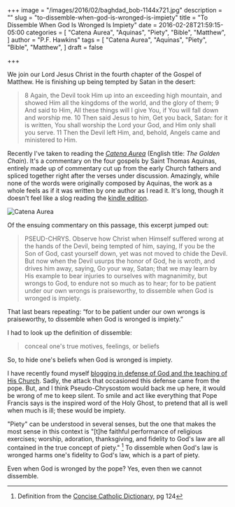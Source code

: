 +++
image = "/images/2016/02/baghdad_bob-1144x721.jpg"
description = ""
slug = "to-dissemble-when-god-is-wronged-is-impiety"
title = "To Dissemble When God Is Wronged Is Impiety"
date = 2016-02-28T21:59:15-05:00
categories = [
  "Catena Aurea",
  "Aquinas",
  "Piety",
  "Bible",
  "Matthew",
]
author = "P.F. Hawkins"
tags = [
  "Catena Aurea",
  "Aquinas",
  "Piety",
  "Bible",
  "Matthew",
]
draft = false

+++

We join our Lord Jesus Christ in the fourth chapter of the Gospel of Matthew. He is finishing up being tempted by Satan in the desert:

> 8 Again, the Devil took Him up into an exceeding high mountain, and showed Him all the kingdoms of the world, and the glory of them;
> 9 And said to Him, All these things will I give You, if You will fall down and worship me.
> 10 Then said Jesus to him, Get you back, Satan: for it is written, You shall worship the Lord your God, and Him only shall you serve.
> 11 Then the Devil left Him, and, behold, Angels came and ministered to Him.

Recently I've taken to reading the _[Catena Aurea](http://amzn.to/1QDGPTA)_ (English title: _The Golden Chain_). It's a commentary on the four gospels by Saint Thomas Aquinas, entirely made up of commentary cut up from the early Church fathers and spliced together right after the verses under discussion. Amazingly, while none of the words were originally composed by Aquinas, the work as a whole feels as if it was written by one author as I read it. It's long, though it doesn't feel like a slog reading the [kindle edition](http://amzn.to/1QDHbJJ).

![Catena Aurea](/images/2016/02/catena-aurea-1.jpg)

Of the ensuing commentary on this passage, this excerpt jumped out:

> PSEUD-CHRYS. Observe how Christ when Himself suffered wrong at the hands of the Devil, being tempted of him, saying, If you be the Son of God, cast yourself down, yet was not moved to chide the Devil. But now when the Devil usurps the honor of God, he is wroth, and drives him away, saying, Go your way, Satan; that we may learn by His example to bear injuries to ourselves with magnanimity, but wrongs to God, to endure not so much as to hear; for to be patient under our own wrongs is praiseworthy, to dissemble when God is wronged is impiety.

That last bears repeating: “for to be patient under our own wrongs is praiseworthy, to dissemble when God is wronged is impiety.”

I had to look up the definition of dissemble:

> conceal one's true motives, feelings, or beliefs

So, to hide one's beliefs when God is wronged is impiety.

I have recently found myself [blogging in defense of God and the teaching of His Church](http://theoldevangelization.com/yes-the-pope-said-something-scandalous/). Sadly, the attack that occasioned this defense came from the pope. But, and I think Pseudo-Chrysostom would back me up here, it would be wrong of me to keep silent. To smile and act like everything that Pope Francis says is the inspired word of the Holy Ghost, to pretend that all is well when much is ill; these would be impiety.

"Piety" can be understood in several senses, but the one that makes the most sense in this context is "[t]he faithful performance of religious exercises; worship, adoration, thanksgiving, and fidelity to God's law are all contained in the true concept of piety." [^1] To dissemble when God's law is wronged harms one's fidelity to God's law, which is a part of piety.

Even when God is wronged by the pope? Yes, even then we cannot dissemble.

[^1]: Definition from the [Concise Catholic Dictionary](http://babel.hathitrust.org/cgi/pt?id=mdp.39015022226099;view=1up;seq=142), pg 124
